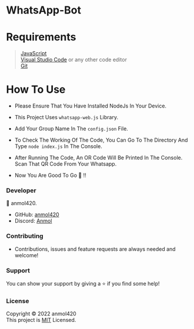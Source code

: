 # WhatsApp-Bot

<h1>Requirements</h1>

>[JavaScript](https://nodejs.org/en/download/) <br>
[Visual Studio Code](https://code.visualstudio.com/) or any other code editor <br>
[Git](https://git-scm.com/downloads)

<h1>How To Use</h1>

- Please Ensure That You Have Installed NodeJs In Your Device.

- This Project Uses `whatsapp-web.js` Library.

- Add Your Group Name In The `config.json` File.

- To Check The Working Of The Code, You Can Go To The Directory And Type `node index.js` In The Console.

- After Running The Code, An OR Code Will Be Printed In The Console. Scan That QR Code From Your Whatsapp.

- Now You Are Good To Go 🚀 !!

<h3>Developer</h3>

👤 anmol420.
- GitHub: [anmol420](https://www.github.com/anmol420)
- Discord: [Anmol](https://www.discord.com/users/875986400649052191)

<h3>Contributing</h3>

- Contributions, issues and feature requests are always needed and welcome!

<h3>Support</h3>

You can show your support by giving a ⭐ if you find some help!

<h3>License</h3>

Copyright © 2022 anmol420<br>
This project is [MIT](https://en.wikipedia.org/wiki/MIT_License) Licensed.